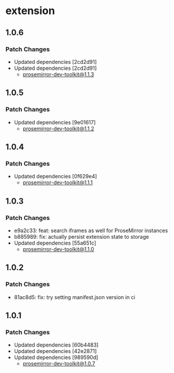 # extension

## 1.0.6

### Patch Changes

- Updated dependencies [2cd2d91]
- Updated dependencies [2cd2d91]
  - prosemirror-dev-toolkit@1.1.3

## 1.0.5

### Patch Changes

- Updated dependencies [9e01617]
  - prosemirror-dev-toolkit@1.1.2

## 1.0.4

### Patch Changes

- Updated dependencies [0f629e4]
  - prosemirror-dev-toolkit@1.1.1

## 1.0.3

### Patch Changes

- e9a2c33: feat: search iframes as well for ProseMirror instances
- b885989: fix: actually persist extension state to storage
- Updated dependencies [55a651c]
  - prosemirror-dev-toolkit@1.1.0

## 1.0.2

### Patch Changes

- 81ac8d5: fix: try setting manifest.json version in ci

## 1.0.1

### Patch Changes

- Updated dependencies [60b4483]
- Updated dependencies [42e2871]
- Updated dependencies [989590d]
  - prosemirror-dev-toolkit@1.0.7
